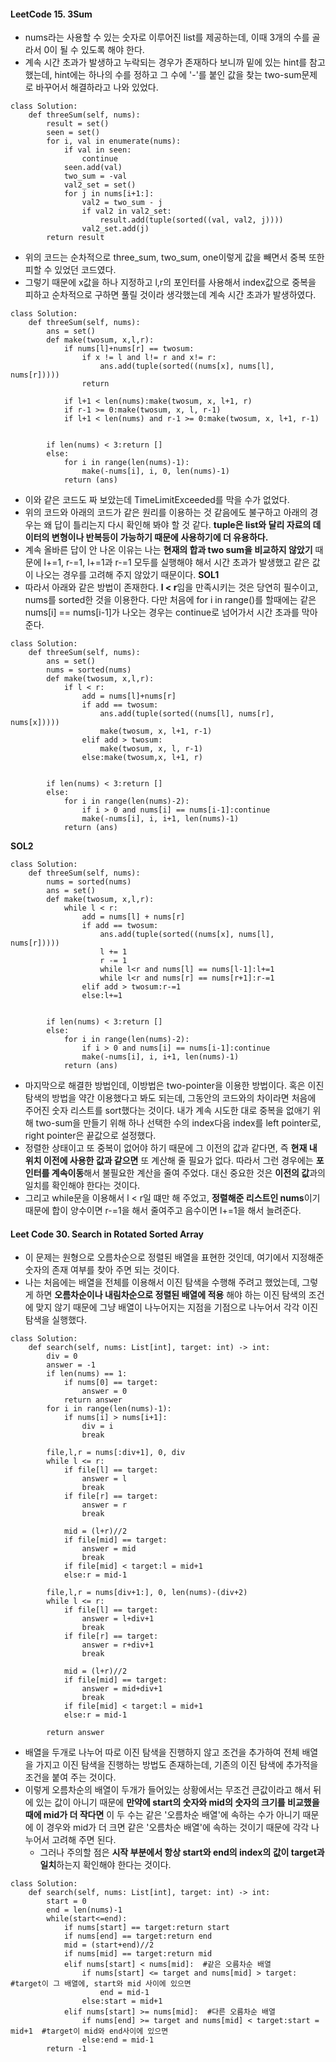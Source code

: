 #### LeetCode 15. 3Sum
- nums라는 사용할 수 있는 숫자로 이루어진 list를 제공하는데, 이때 3개의 수를 골라서 0이 될 수 있도록 해야 한다.
- 계속 시간 초과가 발생하고 누락되는 경우가 존재하다 보니까 밑에 있는 hint를 참고 했는데, hint에는 하나의 수를 정하고 그 수에 '-'를 붙인 값을 찾는 two-sum문제로 바꾸어서 해결하라고 나와 있었다.

```py3
class Solution:
    def threeSum(self, nums):
        result = set()
        seen = set()
        for i, val in enumerate(nums):
            if val in seen:
                continue
            seen.add(val)
            two_sum = -val
            val2_set = set()
            for j in nums[i+1:]:
                val2 = two_sum - j
                if val2 in val2_set:
                    result.add(tuple(sorted((val, val2, j))))
                val2_set.add(j)
        return result
```
- 위의 코드는 순차적으로 three_sum, two_sum, one이렇게 값을 빼면서 중복 또한 피할 수 있었던 코드였다.
- 그렇기 때문에 x값을 하나 지정하고 l,r의 포인터를 사용해서 index값으로 중복을 피하고 순차적으로 구하면 풀릴 것이라 생각했는데 계속 시간 초과가 발생하였다.

```py3
class Solution:
    def threeSum(self, nums):
        ans = set()
        def make(twosum, x,l,r):
            if nums[l]+nums[r] == twosum:
                if x != l and l!= r and x!= r:
                    ans.add(tuple(sorted((nums[x], nums[l], nums[r]))))
                return

            if l+1 < len(nums):make(twosum, x, l+1, r)
            if r-1 >= 0:make(twosum, x, l, r-1)
            if l+1 < len(nums) and r-1 >= 0:make(twosum, x, l+1, r-1)


        if len(nums) < 3:return []
        else:
            for i in range(len(nums)-1):
                make(-nums[i], i, 0, len(nums)-1)
            return (ans)
```
- 이와 같은 코드도 짜 보았는데 TimeLimitExceeded를 막을 수가 없었다.
- 위의 코드와 아래의 코드가 같은 원리를 이용하는 것 같음에도 불구하고 아래의 경우는 왜 답이 틀리는지 다시 확인해 봐야 할 것 같다.
**tuple은 list와 달리 자료의 데이터의 변형이나 반복등이 가능하기 때문에 사용하기에 더 유용하다.**
- 계속 올바른 답이 안 나온 이유는 나는 **현재의 합과 two sum을 비교하지 않았기** 때문에 l+=1, r-=1, l+=1과 r-=1 모두를 실행해야 해서 시간 초과가 발생했고 같은 값이 나오는 경우를 고려해 주지 않았기 때문이다.
**SOL1**
- 따라서 아래와 같은 방법이 존재한다. **l < r**임을 만족시키는 것은 당연히 필수이고, nums를 sorted한 것을 이용한다. 다만 처음에 for i in range()를 할때에는 같은 nums[i] == nums[i-1]가 나오는 경우는 continue로 넘어가서 시간 초과를 막아준다.
```py3
class Solution:
    def threeSum(self, nums):
        ans = set()
        nums = sorted(nums)
        def make(twosum, x,l,r):
            if l < r:
                add = nums[l]+nums[r]
                if add == twosum:
                    ans.add(tuple(sorted((nums[l], nums[r], nums[x]))))
                    make(twosum, x, l+1, r-1)
                elif add > twosum:
                    make(twosum, x, l, r-1)
                else:make(twosum,x, l+1, r)
            

        if len(nums) < 3:return []
        else:
            for i in range(len(nums)-2):
                if i > 0 and nums[i] == nums[i-1]:continue
                make(-nums[i], i, i+1, len(nums)-1)
            return (ans)
```

**SOL2**
```py3
class Solution:
    def threeSum(self, nums):
        nums = sorted(nums)
        ans = set()
        def make(twosum, x,l,r):
            while l < r:
                add = nums[l] + nums[r]
                if add == twosum:
                    ans.add(tuple(sorted((nums[x], nums[l], nums[r]))))
                    l += 1
                    r -= 1
                    while l<r and nums[l] == nums[l-1]:l+=1
                    while l<r and nums[r] == nums[r+1]:r-=1
                elif add > twosum:r-=1
                else:l+=1


        if len(nums) < 3:return []
        else:
            for i in range(len(nums)-2):
                if i > 0 and nums[i] == nums[i-1]:continue
                make(-nums[i], i, i+1, len(nums)-1)
            return (ans)
```
- 마지막으로 해결한 방법인데, 이방법은 two-pointer을 이용한 방법이다. 혹은 이진 탐색의 방법을 약간 이용했다고 봐도 되는데, 그동안의 코드와의 차이라면 처음에 주어진 숫자 리스트를 sort했다는 것이다. 내가 계속 시도한 대로 중복을 없애기 위해 two-sum을 만들기 위해 하나 선택한 수의 index다음 index를 left pointer로, right pointer은 끝값으로 설정했다.
- 정렬한 상태이고 또 중복이 없어야 하기 때문에 그 이전의 값과 같다면, 즉 **현재 내 위치 이전에 사용한 값과 같으면** 또 계산해 줄 필요가 없다. 따라서 그런 경우에는 **포인터를 계속이동**해서 불필요한 계산을 줄여 주었다. 대신 중요한 것은 **이전의 값**과의 일치를 확인해야 한다는 것이다. 
- 그리고 while문을 이용해서 l < r일 떄만 해 주었고, **정렬해준 리스트인 nums**이기 때문에 합이 양수이면 r-=1을 해서 줄여주고 음수이면 l+=1을 해서 늘려준다.

#### Leet Code 30. Search in Rotated Sorted Array
- 이 문제는 원형으로 오름차순으로 정렬된 배열을 표현한 것인데, 여기에서 지정해준 숫자의 존재 여부를 찾아 주면 되는 것이다.
- 나는 처음에는 배열을 전체를 이용해서 이진 탐색을 수행해 주려고 했었는데, 그렇게 하면 **오름차순이나 내림차순으로 정렬된 배열에 적용** 해야 하는 이진 탐색의 조건에 맞지 않기 때문에 그냥 배열이 나누어지는 지점을 기점으로 나누어서 각각 이진 탐색을 실행했다.
```py3
class Solution:
    def search(self, nums: List[int], target: int) -> int:
        div = 0
        answer = -1
        if len(nums) == 1:
            if nums[0] == target:
                answer = 0
            return answer
        for i in range(len(nums)-1):
            if nums[i] > nums[i+1]:
                div = i
                break

        file,l,r = nums[:div+1], 0, div
        while l <= r:
            if file[l] == target:
                answer = l
                break
            if file[r] == target:
                answer = r
                break
            
            mid = (l+r)//2
            if file[mid] == target:
                answer = mid
                break
            if file[mid] < target:l = mid+1
            else:r = mid-1

        file,l,r = nums[div+1:], 0, len(nums)-(div+2)
        while l <= r:
            if file[l] == target:
                answer = l+div+1
                break
            if file[r] == target:
                answer = r+div+1
                break
            
            mid = (l+r)//2
            if file[mid] == target:
                answer = mid+div+1
                break
            if file[mid] < target:l = mid+1
            else:r = mid-1

        return answer
```       
- 배열을 두개로 나누어 따로 이진 탐색을 진행하지 않고 조건을 추가하여 전체 배열을 가지고 이진 탐색을 진행하는 방법도 존재하는데, 기존의 이진 탐색에 추가적을 조건을 붙여 주는 것이다.
- 이렇게 오름차순의 배열이 두개가 들어있는 상황에서는 무조건 큰값이라고 해서 뒤에 있는 값이 아니기 때문에 **만약에 start의 숫자와 mid의 숫자의 크기를 비교했을 때에 mid가 더 작다면** 이 두 수는 같은 '오름차순 배열'에 속하는 수가 아니기 때문에 이 경우와 mid가 더 크면 같은 '오름차순 배열'에 속하는 것이기 때문에 각각 나누어서 고려해 주면 된다.
    - 그러나 주의할 점은 **시작 부분에서 항상 start와 end의 index의 값이 target과 일치**하는지 확인해야 한다는 것이다.
```py3
class Solution:
    def search(self, nums: List[int], target: int) -> int:
        start = 0
        end = len(nums)-1
        while(start<=end):
            if nums[start] == target:return start
            if nums[end] == target:return end
            mid = (start+end)//2
            if nums[mid] == target:return mid
            elif nums[start] < nums[mid]:  #같은 오름차순 배열
                if nums[start] <= target and nums[mid] > target:   #target이 그 배열에, start와 mid 사이에 있으면
                    end = mid-1    
                else:start = mid+1
            elif nums[start] >= nums[mid]:  #다른 오름차순 배열
                if nums[end] >= target and nums[mid] < target:start = mid+1  #target이 mid와 end사이에 있으면
                else:end = mid-1
        return -1
```        
